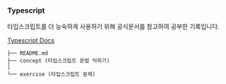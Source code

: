 ### Typescript

타입스크립트를 더 능숙하게 사용하기 위해 공식문서를 참고하여 공부한 기록입니다.

[Typescript Docs](https://www.typescriptlang.org/docs/)

```
├── README.md
├── concept (타입스크립트 문법 익히기)
│
└── exercise (타입스크립트 문제)

```
